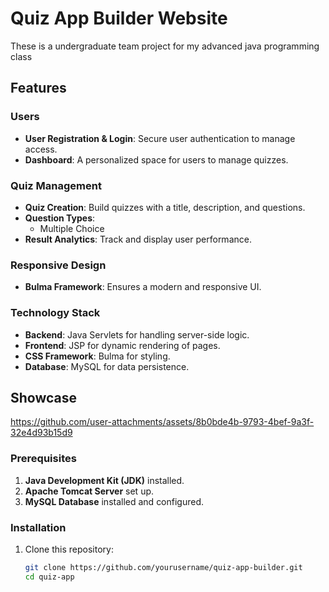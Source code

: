 # Quiz App Builder Website

These is  a undergraduate team project for my advanced java programming class

## Features

### Users
- **User Registration & Login**: Secure user authentication to manage access.
- **Dashboard**: A personalized space for users to manage quizzes.
  
### Quiz Management
- **Quiz Creation**: Build quizzes with a title, description, and questions.
- **Question Types**: 
  - Multiple Choice
- **Result Analytics**: Track and display user performance.

### Responsive Design
- **Bulma Framework**: Ensures a modern and responsive UI.

### Technology Stack
- **Backend**: Java Servlets for handling server-side logic.
- **Frontend**: JSP for dynamic rendering of pages.
- **CSS Framework**: Bulma for styling.
- **Database**: MySQL for data persistence.

## Showcase

https://github.com/user-attachments/assets/8b0bde4b-9793-4bef-9a3f-32e4d93b15d9


### Prerequisites
1. **Java Development Kit (JDK)** installed.
2. **Apache Tomcat Server** set up.
3. **MySQL Database** installed and configured.

### Installation
1. Clone this repository:
   ```bash
   git clone https://github.com/yourusername/quiz-app-builder.git
   cd quiz-app


